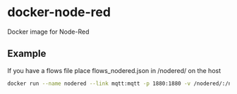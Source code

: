 # docker-node-red
Docker image for Node-Red

## Example 

If you have a flows file place flows_nodered.json in /nodered/ on the host

```bash
docker run --name nodered --link mqtt:mqtt -p 1880:1880 -v /nodered/:/nodered/ -d gavindekock/docker-node-red
```

